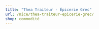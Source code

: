```yaml
---
title: "Thea Traiteur - Épicerie Grec"
url: /nice/thea-traiteur-epicerie-grec/
shop: commodité
---
```

